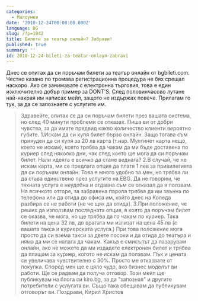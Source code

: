 ```yaml
---
categories:
  - Малоумки
date: '2010-12-24T00:00:00.000Z'
language: BG
slug: /?p=1042
title: Билети за театър онлайн? Забрави!
published: true
summary: ''
id: 2010-12-24-bileti-za-teatar-onlayn-zabravi
---
```


Днес се опитах да си поръчам билети за театър онлайн от bgbileti.com. Честно казано по тромава регистрационна процедура не бях срещал наскоро. Ако се занимавате с електронна търговия, това е един изключително добър пример за DONT'S. След половинчасово лутане най-накрая им написах мейл, защото не издържах повече. Прилагам го тук, за да се запознаете с услугите им.

> Здравейте, опитах се да си поръчам билети през вашата система, но след 40 минути проблеми се отказах. Пиша ви от добри чувства, за да имате предвид какво количество клиенти вероятно губите. 1.Искам да си купя билет бързо онлайн. Защо тогава съм принуден да си купя за 20 лв карта (т.нар. Мултинет карта нещо, което не искам), която трябва да чакам да ми бъде доставена по куриер след няколко дни, чак след което ще мога да си поръчам билет. Нали идеята е всичко да стане веднага? 2.В случай, че не искам карта, ми се предлага опция да платя 1 лев за привилегията да си поръчам онлайн. Това е много удобно за мен, но трябва ли да става единствено през услугите на EBG. Да не говорим, че тяхната услуга е неудобна и отдавна съм се отказал да я ползвам. На всичкото отгоре, за забравена парола трябва да им звънна по телефона или да отида до офиса им, който днес на Коледа разбира се не работи (не че щях да отида). 3.При положение, че реших да използвам последната опция, в която да поръчам билет се оказва, че мога, но ще трябва да го чакам по куриер. Така билети на цена 32 лв, до вратата ми излизат на цена 45 лв (с вашата такса и куриерската услуга.) При това положение мога просто да си взема такси за двете посоки и да отида до театъра и няма да ми се налага да чакам. Какъв е смисълът да пазарувам онлайн, ако не можете да ми издадете електронен билет и трябва да плащам за куриер, когото не искам да ползвам. Пък и цената се увеличава чувствително с 30%. Просто ме отказвате от покупка. Според мен ще е цяло чудо, ако бизнес моделът ви работи. Ще се радвам да получа отговор. Този мейл ще публикувам на блога си kiro.bg, за да "запозная" и другите потребители с услугата ви. Също така обещавам да публикувам отговорът ви. Поздрави, Кирил Христов
